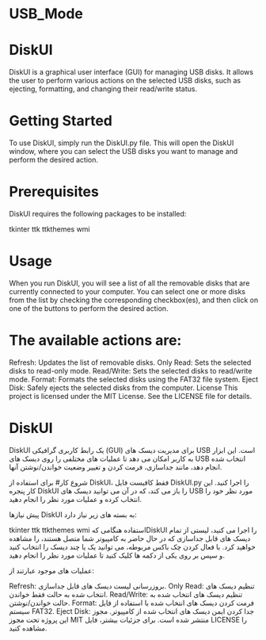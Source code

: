 # USB_Mode

# DiskUI
DiskUI is a graphical user interface (GUI) for managing USB disks. It allows the user to perform various actions on the selected USB disks, such as ejecting, formatting, and changing their read/write status.

# Getting Started
To use DiskUI, simply run the DiskUI.py file. This will open the DiskUI window, where you can select the USB disks you want to manage and perform the desired action.

# Prerequisites
DiskUI requires the following packages to be installed:

 tkinter
 ttk
 ttkthemes
 wmi

# Usage
When you run DiskUI, you will see a list of all the removable disks that are currently connected to your computer. You can select one or more disks from the list by checking the corresponding checkbox(es), and then click on one of the buttons to perform the desired action.

# The available actions are:

Refresh: Updates the list of removable disks.
Only Read: Sets the selected disks to read-only mode.
Read/Write: Sets the selected disks to read/write mode.
Format: Formats the selected disks using the FAT32 file system.
Eject Disk: Safely ejects the selected disks from the computer.
License
This project is licensed under the MIT License. See the LICENSE file for details.

# DiskUI
DiskUI یک رابط کاربری گرافیکی (GUI) برای مدیریت دیسک های USB است. این ابزار به کاربر امکان می دهد تا عملیات های مختلفی را روی دیسک های USB انتخاب شده انجام دهد، مانند جداسازی، فرمت کردن و تغییر وضعیت خواندن/نوشتن آنها.

شروع کار#
برای استفاده از DiskUI، فقط کافیست فایل DiskUI.py را اجرا کنید. این کار پنجره DiskUI را باز می کند، که در آن می توانید دیسک های USB مورد نظر خود را انتخاب کرده و عملیات مورد نظر را انجام دهید.

پیش نیازها
DiskUI به بسته های زیر نیاز دارد:

 tkinter
 ttk
 ttkthemes
 wmi
استفاده
هنگامی کهDiskUI را اجرا می کنید، لیستی از تمام دیسک های قابل جداسازی که در حال حاضر به کامپیوتر شما متصل هستند، را مشاهده خواهید کرد. با فعال کردن چک باکس مربوطه، می توانید یک یا چند دیسک را انتخاب کنید و سپس بر روی یکی از دکمه ها کلیک کنید تا عملیات مورد نظر را انجام دهید.

عملیات های موجود عبارتند از:

Refresh: بروزرسانی لیست دیسک های قابل جداسازی.
Only Read: تنظیم دیسک های انتخاب شده به حالت فقط خواندن.
Read/Write: تنظیم دیسک های انتخاب شده به حالت خواندن/نوشتن.
Format: فرمت کردن دیسک های انتخاب شده با استفاده از فایل سیستم FAT32.
Eject Disk: جدا کردن ایمن دیسک های انتخاب شده از کامپیوتر.
مجوز
این پروژه تحت مجوز MIT منتشر شده است. برای جزئیات بیشتر، فایل LICENSE را مشاهده کنید.


